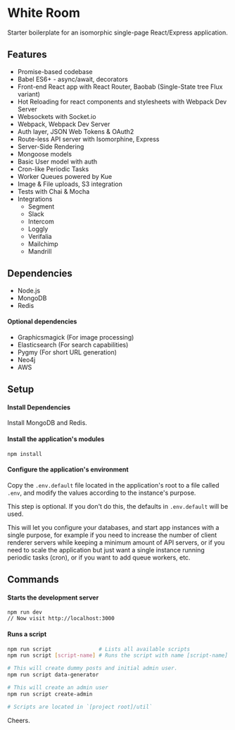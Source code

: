# White Room

Starter boilerplate for an isomorphic single-page React/Express application.

## Features

* Promise-based codebase
* Babel ES6+ - async/await, decorators
* Front-end React app with React Router, Baobab (Single-State tree Flux variant)
* Hot Reloading for react components and stylesheets with Webpack Dev Server
* Websockets with Socket.io
* Webpack, Webpack Dev Server
* Auth layer, JSON Web Tokens & OAuth2
* Route-less API server with Isomorphine, Express
* Server-Side Rendering
* Mongoose models
* Basic User model with auth
* Cron-like Periodic Tasks
* Worker Queues powered by Kue
* Image & File uploads, S3 integration
* Tests with Chai & Mocha
* Integrations
  * Segment
  * Slack
  * Intercom
  * Loggly
  * Verifalia
  * Mailchimp
  * Mandrill

## Dependencies

* Node.js
* MongoDB
* Redis


#### Optional dependencies

* Graphicsmagick (For image processing)
* Elasticsearch (For search capabilities)
* Pygmy (For short URL generation)
* Neo4j
* AWS


## Setup

#### Install Dependencies
Install MongoDB and Redis.

#### Install the application's modules
`npm install`

#### Configure the application's environment
Copy the `.env.default` file located in the application's root to a file called `.env`, and modify the values according to the instance's purpose.

This step is optional. If you don't do this, the defaults in `.env.default` will be used.

This will let you configure your databases, and start app instances with a single purpose, for example if you need to increase the number of client renderer servers while keeping a minimum amount of API servers, or if you need to scale the application but just want a single instance running periodic tasks (cron), or if you want to add queue workers, etc.


## Commands

#### Starts the development server
```
npm run dev
// Now visit http://localhost:3000
```

#### Runs a script

```bash
npm run script               # Lists all available scripts
npm run script [script-name] # Runs the script with name [script-name]

# This will create dummy posts and initial admin user.
npm run script data-generator

# This will create an admin user
npm run script create-admin

# Scripts are located in `[project root]/util`
```

Cheers.
